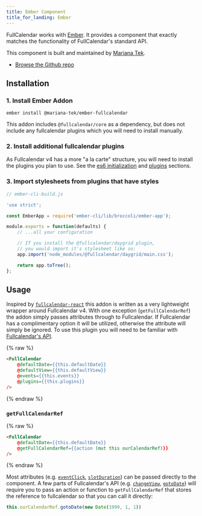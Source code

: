 ```yaml
---
title: Ember Component
title_for_landing: Ember
---
```


FullCalendar works with [Ember]. It provides a component that exactly matches the functionality of FullCalendar's standard API.

This component is built and maintained by [Mariana Tek](https://github.com/mariana-tek).

- [Browse the Github repo](https://github.com/Mariana-Tek/ember-fullcalendar)


## Installation

### 1. Install Ember Addon

```
ember install @mariana-tek/ember-fullcalendar
```

This addon includes `@fullcalendar/core` as a dependency, but does not include any fullcalendar plugins which you will need to install manually.

### 2. Install additional fullcalendar plugins

As Fullcalendar v4 has a more "a la carte" structure, you will need to install the plugins you plan to use. See the [es6 initialization](https://fullcalendar.io/docs/initialize-es6) and [plugins](https://fullcalendar.io/docs/plugin-index) sections.

### 3. Import stylesheets from plugins that have styles

```js
// ember-cli-build.js

'use strict';

const EmberApp = require('ember-cli/lib/broccoli/ember-app');

module.exports = function(defaults) {
    // ...all your configuration

    // If you install the @fullcalendar/daygrid plugin,
    // you would import it's stylesheet like so:
    app.import('node_modules/@fullcalendar/daygrid/main.css');

    return app.toTree();
};
```


## Usage

Inspired by [`fullcalendar-react`](https://github.com/fullcalendar/fullcalendar-react) this addon is written as a very lightweight wrapper around Fullcalendar v4. With one exception (`getFullCalendarRef`) the addon simply passes attributes through to Fullcalendar. If Fullcalendar has a complimentary option it will be utilized, otherwise the attribute will simply be ignored. To use this plugin you will need to be familiar with [Fullcalendar's API](https://fullcalendar.io/docs).

{% raw %}
```html
<FullCalendar
    @defaultDate={{this.defaultDate}}
    @defaultView={{this.defaultView}}
    @events={{this.events}}
    @plugins={{this.plugins}}
/>
```
{% endraw %}

### `getFullCalendarRef`

{% raw %}
```html
<FullCalendar
    @defaultDate={{this.defaultDate}}
    @getFullCalendarRef={{action (mut this ourCalendarRef)}}
/>
```
{% endraw %}

Most attributes (e.g. [`eventClick`](https://fullcalendar.io/docs/eventClick), [`slotDuration`](https://fullcalendar.io/docs/slotDuration)) can be passed directly to the component. A few parts of Fullcalendar's API (e.g. [`changeView`](https://fullcalendar.io/docs/v3/changeView), [`gotoDate`](https://fullcalendar.io/docs/v3/gotoDate)) will require you to pass an action or function to `getFullCalendarRef` that stores the reference to fullcalendar so that you can call it directly:

```js
this.ourCalendarRef.gotoDate(new Date(1999, 1, 1))
```


[Ember]: https://emberjs.com
